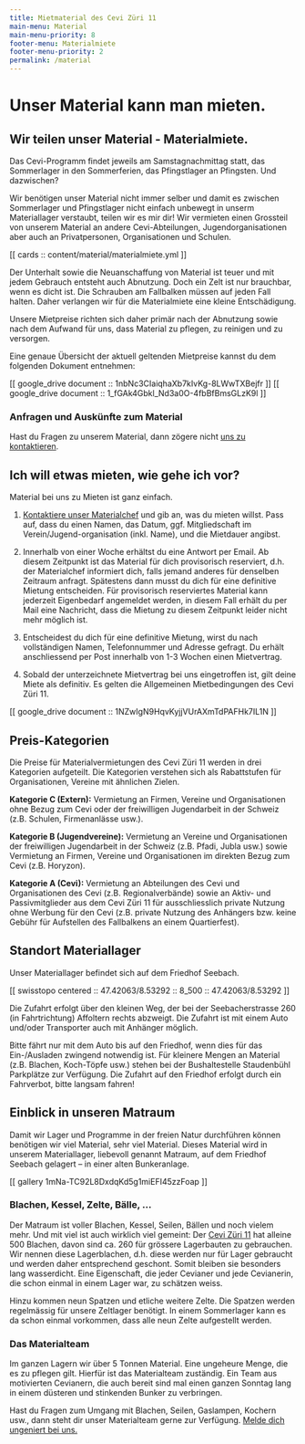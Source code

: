 ```yaml
---
title: Mietmaterial des Cevi Züri 11
main-menu: Material
main-menu-priority: 8
footer-menu: Materialmiete
footer-menu-priority: 2
permalink: /material
---
```


# Unser Material kann man mieten.

## Wir teilen unser Material - Materialmiete.

Das Cevi-Programm findet jeweils am Samstagnachmittag statt, das Sommerlager in den Sommerferien, das Pfingstlager an
Pfingsten. Und dazwischen?

Wir benötigen unser Material nicht immer selber und damit es zwischen Sommerlager und Pfingstlager nicht einfach
unbewegt in unserm Materiallager verstaubt, teilen wir es mir dir! Wir vermieten einen Grossteil von unserem Material an
andere Cevi-Abteilungen, Jugendorganisationen aber auch an Privatpersonen, Organisationen und Schulen.

[[ cards :: content/material/materialmiete.yml ]]

Der Unterhalt sowie die Neuanschaffung von Material ist teuer und mit jedem Gebrauch entsteht auch Abnutzung. Doch ein
Zelt ist nur brauchbar, wenn es dicht ist. Die Schrauben am Fallbalken müssen auf jeden Fall halten. Daher verlangen wir
für die Materialmiete eine kleine Entschädigung.

Unsere Mietpreise richten sich daher primär nach der Abnutzung sowie nach dem Aufwand für uns, dass Material zu pflegen,
zu reinigen und zu versorgen.

Eine genaue Übersicht der aktuell geltenden Mietpreise kannst du dem folgenden Dokument entnehmen:

[[ google_drive document :: 1nbNc3CIaiqhaXb7kIvKg-8LWwTXBejfr ]]
[[ google_drive document :: 1_fGAk4Gbkl_Nd3a0O-4fbBfBmsGLzK9l ]]

### Anfragen und Auskünfte zum Material

Hast du Fragen zu unserem Material, dann zögere nicht [uns zu kontaktieren](/material/kontakt).

## Ich will etwas mieten, wie gehe ich vor?

Material bei uns zu Mieten ist ganz einfach.

1) [Kontaktiere unser Materialchef](/material/kontakt) und gib an, was du mieten willst. Pass auf, dass du einen Namen,
   das Datum, ggf. Mitgliedschaft im Verein/Jugend-organisation (inkl. Name), und die Mietdauer angibst.

2) Innerhalb von einer Woche erhältst du eine Antwort per Email.
   Ab diesem Zeitpunkt ist das Material für dich provisorisch reserviert, d.h. der Materialchef informiert dich, falls
   jemand anderes für denselben Zeitraum anfragt. Spätestens dann musst du dich für eine definitive Mietung entscheiden.
   Für provisorisch reserviertes Material kann jederzeit Eigenbedarf angemeldet werden, in diesem Fall erhält du per
   Mail eine Nachricht, dass die Mietung zu diesem Zeitpunkt leider nicht mehr möglich ist.

3) Entscheidest du dich für eine definitive Mietung, wirst du nach vollständigen Namen, Telefonnummer und Adresse
   gefragt. Du erhält anschliessend per Post innerhalb von 1-3 Wochen einen Mietvertrag.

4) Sobald der unterzeichnete Mietvertrag bei uns eingetroffen ist, gilt deine Miete als definitiv. Es gelten die
   Allgemeinen Mietbedingungen des Cevi Züri 11.

[[ google_drive document :: 1NZwIgN9HqvKyjjVUrAXmTdPAFHk7IL1N ]]

## Preis-Kategorien

Die Preise für Materialvermietungen des Cevi Züri 11 werden in drei Kategorien aufgeteilt. Die Kategorien verstehen
sich als Rabattstufen für Organisationen, Vereine mit ähnlichen Zielen.

**Kategorie C (Extern):** Vermietung an Firmen, Vereine und Organisationen ohne Bezug zum Cevi oder der freiwilligen
Jugendarbeit in der Schweiz (z.B. Schulen, Firmenanlässe usw.).

**Kategorie B (Jugendvereine):** Vermietung an Vereine und Organisationen der freiwilligen Jugendarbeit in der
Schweiz (z.B. Pfadi, Jubla usw.) sowie Vermietung an Firmen, Vereine und Organisationen im direkten Bezug zum Cevi
(z.B. Horyzon).

**Kategorie A (Cevi):** Vermietung an Abteilungen des Cevi und Organisationen des Cevi (z.B. Regionalverbände) sowie an
Aktiv- und Passivmitglieder aus dem Cevi Züri 11 für ausschliesslich private Nutzung ohne Werbung für den Cevi (z.B.
private Nutzung des Anhängers bzw. keine Gebühr für Aufstellen des Fallbalkens an einem Quartierfest).

## Standort Materiallager

Unser Materiallager befindet sich auf dem Friedhof Seebach.

[[ swisstopo centered :: 47.42063/8.53292 :: 8_500 :: 47.42063/8.53292 ]]

Die Zufahrt erfolgt über den kleinen Weg, der bei der Seebacherstrasse 260 (in Fahrtrichtung) Affoltern rechts abzweigt.
Die Zufahrt ist mit einem Auto und/oder Transporter auch mit Anhänger möglich.

Bitte fährt nur mit dem Auto bis auf den Friedhof, wenn dies für das Ein-/Ausladen zwingend notwendig ist.
Für kleinere Mengen an Material (z.B. Blachen, Koch-Töpfe usw.) stehen bei der Bushaltestelle Staudenbühl
Parkplätze zur Verfügung. Die Zufahrt auf den Friedhof erfolgt durch ein Fahrverbot, bitte langsam fahren!

## Einblick in unseren Matraum

Damit wir Lager und Programme in der freien Natur durchführen können benötigen wir viel Material, sehr viel Material.
Dieses Material wird in unserem Materiallager, liebevoll genannt Matraum, auf dem Friedhof Seebach gelagert – in einer
alten Bunkeranlage.

[[ gallery 1mNa-TC92L8DxdqKd5g1miEFI45zzFoap ]]

### Blachen, Kessel, Zelte, Bälle, ...

Der Matraum ist voller Blachen, Kessel, Seilen, Bällen und noch vielem mehr. Und mit viel ist auch wirklich viel
gemeint: Der [Cevi Züri 11](/ueber-uns) hat alleine 500 Blachen, davon sind ca. 260 für grössere Lagerbauten zu
gebrauchen. Wir nennen diese Lagerblachen, d.h. diese werden nur für Lager gebraucht und werden daher entsprechend
geschont. Somit bleiben sie besonders lang wasserdicht. Eine Eigenschaft, die jeder Cevianer und jede Cevianerin, die
schon einmal in einem Lager war, zu schätzen weiss.

Hinzu kommen neun Spatzen und etliche weitere Zelte. Die Spatzen werden regelmässig für unsere Zeltlager benötigt. In
einem Sommerlager kann es da schon einmal vorkommen, dass alle neun Zelte aufgestellt werden.

### Das Materialteam

Im ganzen Lagern wir über 5 Tonnen Material. Eine ungeheure Menge, die es zu pflegen gilt. Hierfür ist das Materialteam
zuständig. Ein Team aus motivierten Cevianern, die auch bereit sind mal einen ganzen Sonntag lang in einem düsteren und
stinkenden Bunker zu verbringen.

Hast du Fragen zum Umgang mit Blachen, Seilen, Gaslampen, Kochern usw., dann steht dir unser Materialteam gerne zur
Verfügung. [Melde dich ungeniert bei uns.](/material/kontakt)
